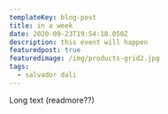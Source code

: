```yaml
---
templateKey: blog-post
title: in a week
date: 2020-09-23T19:54:18.050Z
description: this event will happen
featuredpost: true
featuredimage: /img/products-grid2.jpg
tags:
  - salvador dali
---
```

Long text (readmore??)